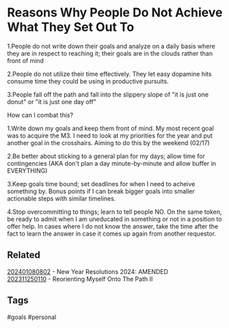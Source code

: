 # Reasons Why People Do Not Achieve What They Set Out To

1.People do not write down their goals and analyze on a daily basis where they
  are in respect to reaching it; their goals are in the clouds rather than front
  of mind

2.People do not utilize their time effectively. They let easy dopamine hits
  consume time they could be using in productive pursuits.

3.People fall off the path and fall into the slippery slope of "it is just one
  donut" or "it is just one day off"


How can I combat this?

1.Write down my goals and keep them front of mind. My most recent goal was to
  acquire the M3. I need to look at my priorities for the year and put another
  goal in the crosshairs. Aiming to do this by the weekend (02/17)

2.Be better about sticking to a general plan for my days; allow time for
  contingencies (AKA don't plan a day minute-by-minute and allow buffer in EVERYTHING)

3.Keep goals time bound; set deadlines for when I need to acheive something by.
  Bonus points if I can break bigger goals into smaller actionable steps with 
  similar timelines.

4.Stop overcommitting to things; learn to tell people NO. On the same token, be
  ready to admit when I am uneducated in something or not in a position to offer
  help. In cases where I do not know the answer, take the time after the fact to
  learn the answer in case it comes up again from another requestor.


## Related
[202401080802](../202401080802) - New Year Resolutions 2024: AMENDED \
[202311250110](../202311250110) - Reorienting Myself Onto The Path II


## Tags
#goals #personal
